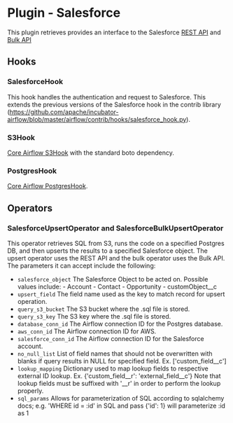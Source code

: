 # Plugin - Salesforce

This plugin retrieves provides an interface to the Salesforce [REST API](https://developer.salesforce.com/docs/atlas.en-us.api_rest.meta/api_rest/) and [Bulk API](https://developer.salesforce.com/docs/atlas.en-us.api_asynch.meta/api_asynch/asynch_api_intro.htm)

## Hooks
### SalesforceHook
This hook handles the authentication and request to Salesforce. This extends the previous versions of the Salesforce hook in the 
contrib library (https://github.com/apache/incubator-airflow/blob/master/airflow/contrib/hooks/salesforce_hook.py).

### S3Hook
[Core Airflow S3Hook](https://pythonhosted.org/airflow/_modules/S3_hook.html) with the standard boto dependency.

### PostgresHook
[Core Airflow PostgresHook](https://pythonhosted.org/airflow/_modules/postgres_hook.html).

## Operators
### SalesforceUpsertOperator and SalesforceBulkUpsertOperator
This operator retrieves SQL from S3, runs the code on a specified Postgres DB, and then upserts the results to a specified Salesforce object. The upsert operator
uses the REST API and the bulk operator uses the Bulk API. The parameters it can accept include the following:

- `salesforce_object`   The Salesforce Object to be acted on. Possible values include:
							- Account
							- Contact
							- Opportunity
							- customObject__c
- `upsert_field`        The field name used as the key to match record for upsert operation.
- `query_s3_bucket`     The S3 bucket where the .sql file is stored.
- `query_s3_key`        The S3 key where the .sql file is stored.
- `database_conn_id`    The Airflow connection ID for the Postgres database.
- `aws_conn_id`         The Airflow connection ID for AWS.
- `salesforce_conn_id`  The Airflow connection ID for the Salesforce account.
- `no_null_list`        List of field names that should not be overwritten with blanks if query results in NULL for
						specified field. Ex. ['custom_field__c']
- `lookup_mapping`      Dictionary used to map lookup fields to respective external ID lookup. Ex. {'custom_field__r': 'external_field__c'}
						Note that lookup fields must be suffixed with '__r' in order to perform the lookup properly.
- `sql_params`			Allows for parameterization of SQL according to sqlalchemy docs;
        				e.g. 'WHERE id = :id' in SQL and pass {'id': 1} will parameterize :id as 1